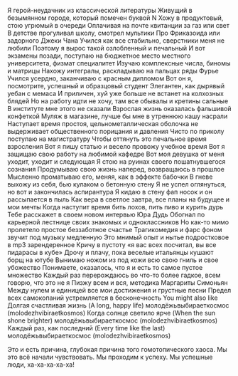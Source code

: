 Я герой-неудачник из классической литературы
Живущий в безымянном городе, который помечен буквой N
Хожу в продуктовый, стою угрюмый в очереди
Оплачивая на почте квитанции за газ или свет
В детстве прогуливал школу, смотрел мультики
Про Фриказоида или задорного Джеки Чана
Учился как все стабильно, сверстники меня не любили
Поэтому я вырос такой озлобленный и печальный
И вот экзамены позади, поступаю на бюджетное место местного университета, физмат специалитет
Изучаю комплексные числа, биномы и матрицы
Нахожу интегралы, раскладываю на пальцах ряды Фурье
Учился усердно, заканчиваю с красным дипломом
Вот он я, посмотрите, успешный и образцовый студент
Элегантен, как дырявый уебан с мемаса
И приличен, хуй уже больше не встанет на колхозных блядей
Но на работу идти не хочу, там все обывалы и кретины сальные
В институте мне этого не сказали
Взрослая жизнь оказалась фальшивой конфеткой
Муляж в магазине, лучше бы мне в утреннюю кашу насрали
Наступает время простоя, цельнометаллическая оболочка не выдерживает общественного порицания и давления
Чисто по приколу поступаю на магистратуру
Чтобы оттянуть это печальное время взросления
Вот я пишу статью и весело провожу учебное время
Вот я защищаю свою работу на любимой кафедре
Вот моя девушка от меня уходит, уходит и следующая
Я стою на руинах своего пошатнувшегося сознания
Продумываю свою жизнь наперед, возвращаюсь в прошлое
Мысленно проматываю его, меняя, как в эффекте бабочки
В гневе выхожу из себя, бью кулаком о бетонную стену
Я не успел оглянуться, но вот и закончилась аспирантура
Я кидаю в стену фап носок и он рассыпается в пыль
Как вера в светлое завтра, все планы на будущее и мои мечты
Когда наступит время бить лохов, пить пиво и курить дурь
Тебе расскажет в своем новом интервью Юра Дудь
Обогнал по карьерной лестнице своих знакомых и одноклассников
Но как-то мимо пролетело простое беззаботное счастье
Трагикомедия и фарс фоном звучит под музыку медленную
Это мнимый опыт и нытье подростковое в mp3 зарендеренное
Кричу в пустоту «я вас всех посчитал, вы все пидарасы в кубе»
Дрочу и плачу, пока веселые итальянцы кушают борщ на ютубе
Вынимаю ножом из под кожи всю свою гниль и свое убожество
Понимаете, оказалось, что я и есть то самое пустое множество
Каждый раз перерождаюсь во что-то более гадкое, всем говорю, что это не я
Пизжу всем и вся, методика Маргариты Симоньян
Между нулем и единицей все мои достижения и грустные песни
Предел всех самокопаний устремляется в бесконечность
You might also like
Долгая счастливая жизнь (A long, happy life)
молодёжьвыбираеткосмос (molodezhvibiraetkosmos)
Когда солнце светило ярче (When the sun shone brighter)
молодёжьвыбираеткосмос (molodezhvibiraetkosmos)
Каждый раз, как последний (Every time like the last)
молодёжьвыбираеткосмос (molodezhvibiraetkosmos)

Это и есть причина, глубокая причина того гомотопического хаоса. Мы это всё начали чувствовать. Мы проходим к успеху. Мы успешные люди, ха-ха-ха-ха-ха!
